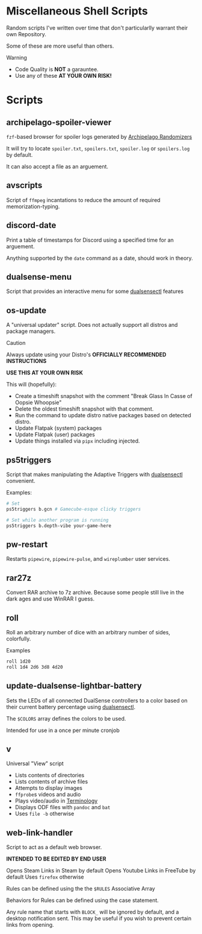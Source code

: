 # Miscellaneous Shell Scripts
Random scripts I've written over time that don't particularlly warrant their own Repository.

Some of these are more useful than others.

> [!WARNING]
> - Code Quality is __NOT__ a garauntee.
> - Use any of these __**AT YOUR OWN RISK**!__

# Scripts

## archipelago-spoiler-viewer
`fzf`-based browser for spoiler logs generated by [Archipelago Randomizers](https://archipelago.gg/)

It will try to locate `spoiler.txt`, `spoilers.txt`, `spoiler.log` or `spoilers.log` by default.

It can also accept a file as an arguement.

## avscripts
Script of `ffmpeg` incantations to reduce the amount of required memorization-typing.

## discord-date
Print a table of timestamps for Discord using a specified time for an arguement.

Anything supported by the `date` command as a date, should work in theory.

## dualsense-menu
Script that provides an interactive menu for some [dualsensectl](https://github.com/nowrep/dualsensectl) features

## os-update
A "universal updater" script. Does not actually support all distros and package managers.

> [!CAUTION]
> Always update using your Distro's __OFFICIALLY RECOMMENDED INSTRUCTIONS__
>
> **USE THIS AT YOUR OWN RISK**

This will (hopefully):
- Create a timeshift snapshot with the comment "Break Glass In Casse of Oopsie Whoopsie"
- Delete the oldest timeshift snapshot with that comment.
- Run the command to update distro native packages based on detected distro.
- Update Flatpak (system) packages
- Update Flatpak (user) packages
- Update things installed via `pipx` including injected.


## ps5triggers
Script that makes manipulating the Adaptive Triggers with [dualsensectl](https://github.com/nowrep/dualsensectl) convenient.

Examples:

```bash
# Set
ps5triggers b.gcn # Gamecube-esque clicky triggers

# Set while another program is running
ps5triggers b.depth-vibe your-game-here
```

## pw-restart
Restarts `pipewire`, `pipewire-pulse`, and `wireplumber` user services.

## rar27z
Convert RAR archive to 7z archive. Because some people still live in the dark ages and use WinRAR I guess.

## roll
Roll an arbitrary number of dice with an arbitrary number of sides, colorfully.

Examples

```bash
roll 1d20
roll 1d4 2d6 3d8 4d20
```

## update-dualsense-lightbar-battery
Sets the LEDs of all connected DualSense controllers to a color based on their current battery percentage using [dualsensectl](https://github.com/nowrep/dualsensectl).

The `$COLORS` array defines the colors to be used.

Intended for use in a once per minute cronjob

## v
Universal "View" script

- Lists contents of directories
- Lists contents of archive files
- Attempts to display images
- `ffprobe`s videos and audio
- Plays video/audio in [Terminology](https://www.enlightenment.org/about-terminology.md)
- Displays ODF files with `pandoc` and `bat`
- Uses `file -b` otherwise

## web-link-handler
Script to act as a default web browser.

**INTENDED TO BE EDITED BY END USER**

Opens Steam Links in Steam by default
Opens Youtube Links in FreeTube by default
Uses `firefox` otherwise

Rules can be defined using the the `$RULES` Associative Array

Behaviors for Rules can be defined using the case statement.

Any rule name that starts with `BLOCK_` will be ignored by default, and a desktop notification sent.
This may be useful if you wish to prevent certain links from opening.

